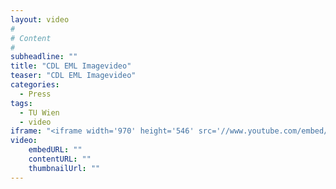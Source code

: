 ```yaml
---
layout: video
#
# Content
#
subheadline: ""
title: "CDL EML Imagevideo"
teaser: "CDL EML Imagevideo"
categories:
  - Press
tags:
  - TU Wien
  - video
iframe: "<iframe width='970' height='546' src='//www.youtube.com/embed/WoHxoz_0ykI' frameborder='0' allowfullscreen></iframe>"
video:
    embedURL: ""
    contentURL: ""
    thumbnailUrl: ""
---
```

